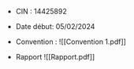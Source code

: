 - CIN : 14425892
- Date début: 05/02/2024

- Convention : ![[Convention 1.pdf]] 

- Rapport ![[Rapport.pdf]]